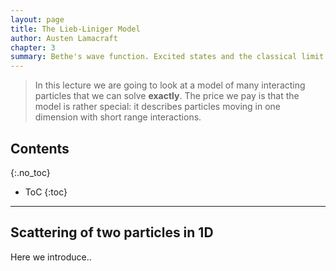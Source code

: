 ```yaml
---
layout: page
title: The Lieb-Liniger Model
author: Austen Lamacraft
chapter: 3
summary: Bethe's wave function. Excited states and the classical limit. Inpenetrable limit; attractive ground state (analytical form) Solving the Bethe equations
---
```

>In this lecture we are going to look at a model of many interacting particles that we can solve __exactly__. The price we pay is that the model is rather special: it describes particles moving in one dimension with short range interactions.

## Contents
{:.no_toc}

* ToC
{:toc}

---


## Scattering of two particles in 1D

Here we introduce..
